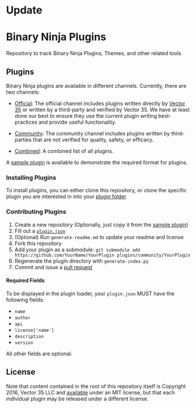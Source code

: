 # Update
# Binary Ninja Plugins

Repository to track Binary Ninja Plugins, Themes, and other related tools

## Plugins

Binary Ninja plugins are available in different channels. Currently, there are two channels:

 - [Official](plugins/official): The official channel includes plugins written directly by [Vector 35](https://vector35.com/) or written by a third-party and verified by Vector 35. We have at least done our best to ensure they use the current plugin writing best-practices and provide useful functionality.

 - [Community](plugins/community): The community channel includes plugins written by third-parties that are not verified for quality, safety, or efficacy.  

 - [Combined](plugins/): A combined list of all plugins.

A [sample plugin](plugins/official/sample_plugin/) is available to demonstrate the required format for plugins.

### Installing Plugins

To install plugins, you can either clone this repository, or clone the specific plugin you are interested in into your [plugin folder](https://github.com/Vector35/binaryninja-api/tree/dev/python/examples#loading-plugins).

### Contributing Plugins

 1. Create a new repository (Optionally, just copy it from the [sample plugin](plugins/official/sample_plugin/))
 1. Fill out a [`plugin.json`](/plugins/official/sample_plugin/plugin.json)
 1. (Optional) Run `generate-readme.md` to update your readme and license 
 1. Fork this repository
 1. Add your plugin as a submodule: `git submodule add https://github.com/YourName/YourPlugin plugins/community/YourPlugin`
 1. Regenerate the plugin directory with `generate-index.py`
 1. Commit and issue a [pull request](/Vector35/binaryninja-plugins/pull/new/master)
 
#### Required Fields

To be displayed in the plugin loader, your `plugin.json` MUST have the following fields:

 - `name`
 - `author`
 - `api`
 - `license['name']`
 - `description`
 - `version`
 
All other fields are optional.

## License

Note that content contained in the root of this repository itself is Copyright 2016, Vector 35 LLC and [available](LICENSE) under an MIT license, but that each individual plugin may be released under a different license.
